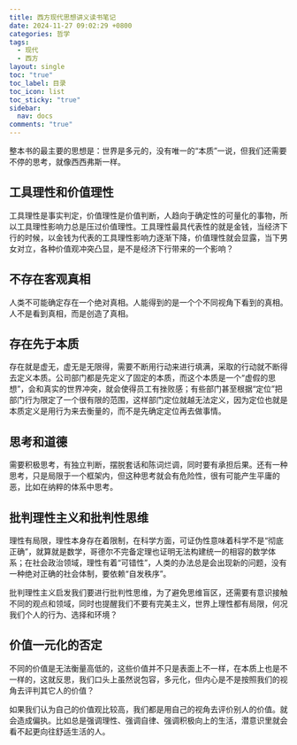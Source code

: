 ```yaml
---
title: 西方现代思想讲义读书笔记
date: 2024-11-27 09:02:29 +0800
categories: 哲学
tags:
  - 现代
  - 西方
layout: single
toc: "true"
toc_label: 目录
toc_icon: list
toc_sticky: "true"
sidebar:
  nav: docs
comments: "true"
---
```

整本书的最主要的思想是：世界是多元的，没有唯一的“本质”一说，但我们还需要不停的思考，就像西西弗斯一样。
## 工具理性和价值理性

工具理性是事实判定，价值理性是价值判断，人趋向于确定性的可量化的事物，所以工具理性影响力总是压过价值理性。工具理性最具代表性的就是金钱，当经济下行的时候，以金钱为代表的工具理性影响力逐渐下降，价值理性就会显露，当下男女对立，各种价值观冲突凸显，是不是经济下行带来的一个影响？

## 不存在客观真相

人类不可能确定存在一个绝对真相。人能得到的是一个个不同视角下看到的真相。人不是看到真相，而是创造了真相。

## 存在先于本质

存在就是虚无，虚无是无限得，需要不断用行动来进行填满，采取的行动就不断得去定义本质。公司部门都是先定义了固定的本质，而这个本质是一个“虚假的思想”，会和真实的世界冲突，就会使得员工有挫败感；有些部门甚至根据“定位”把部门行为限定了一个很有限的范围，这样部门定位就越无法定义，因为定位也就是本质定义是用行为来去衡量的，而不是先确定定位再去做事情。

## 思考和道德

需要积极思考，有独立判断，摆脱套话和陈词烂调，同时要有承担后果。还有一种思考，只是局限于一个框架内，但这种思考就会有危险性，很有可能产生平庸的恶，比如在纳粹的体系中思考。

## 批判理性主义和批判性思维

理性有局限，理性本身存在着限制，在科学方面，可证伪性意味着科学不是“彻底正确”，就算就是数学，哥德尔不完备定理也证明无法构建统一的相容的数学体系；在社会政治领域，理性有着“可错性”，人类的办法总是会出现新的问题，没有一种绝对正确的社会体制，要依赖“自发秩序”。

批判理性主义启发我们要进行批判性思维，为了避免思维盲区，还需要有意识接触不同的观点和领域，同时也提醒我们不要有完美主义，世界上理性都有局限，何况我们个人的行为、选择和环境？

## 价值一元化的否定

不同的价值是无法衡量高低的，这些价值并不只是表面上不一样，在本质上也是不一样的，这就反思，我们口头上虽然说包容，多元化，但内心是不是按照我们的视角去评判其它人的价值？

如果我们认为自己的价值观比较高，我们都是用自己的视角去评价别人的价值。就会造成偏执。比如总是强调理性、强调自律、强调积极向上的生活，潜意识里就会看不起更向往舒适生活的人。

